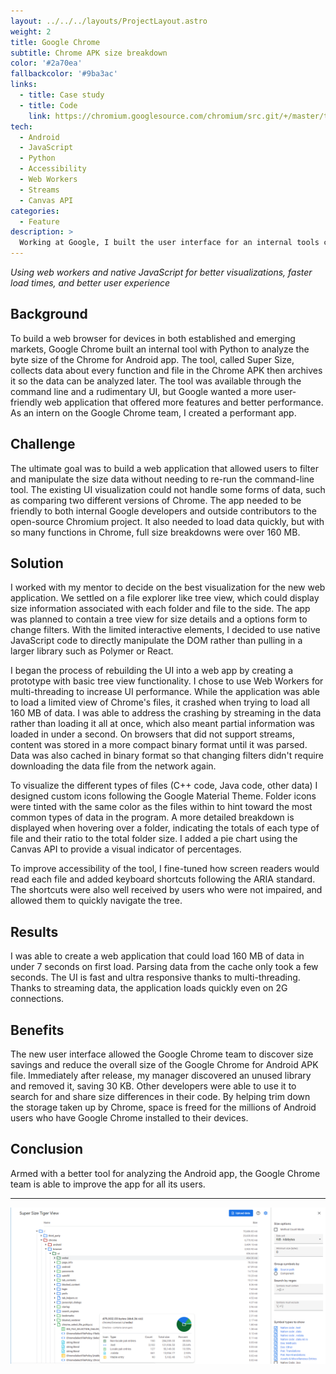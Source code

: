 ```yaml
---
layout: ../../../layouts/ProjectLayout.astro
weight: 2
title: Google Chrome
subtitle: Chrome APK size breakdown
color: '#2a70ea'
fallbackcolor: '#9ba3ac'
links:
  - title: Case study
  - title: Code
    link: https://chromium.googlesource.com/chromium/src.git/+/master/tools/binary_size/
tech:
  - Android
  - JavaScript
  - Python
  - Accessibility
  - Web Workers
  - Streams
  - Canvas API
categories:
  - Feature
description: >
  Working at Google, I built the user interface for an internal tools created by the Chrome for Android team. "Super Size" tracks details for every file and method in Chrome's APK executable, so I wrote the interface to display thousands of data entries quickly.
---
```


_Using web workers and native JavaScript for better visualizations, faster load times, and better user experience_

## Background

To build a web browser for devices in both established and emerging markets, Google Chrome built an internal tool with Python to analyze the byte size of the Chrome for Android app. The tool, called Super Size, collects data about every function and file in the Chrome APK then archives it so the data can be analyzed later. The tool was available through the command line and a rudimentary UI, but Google wanted a more user-friendly web application that offered more features and better performance. As an intern on the Google Chrome team, I created a performant app.

## Challenge

The ultimate goal was to build a web application that allowed users to filter and manipulate the size data without needing to re-run the command-line tool. The existing UI visualization could not handle some forms of data, such as comparing two different versions of Chrome. The app needed to be friendly to both internal Google developers and outside contributors to the open-source Chromium project. It also needed to load data quickly, but with so many functions in Chrome, full size breakdowns were over 160 MB.

## Solution

I worked with my mentor to decide on the best visualization for the new web application. We settled on a file explorer like tree view, which could display size information associated with each folder and file to the side. The app was planned to contain a tree view for size details and a options form to change filters. With the limited interactive elements, I decided to use native JavaScript code to directly manipulate the DOM rather than pulling in a larger library such as Polymer or React.

I began the process of rebuilding the UI into a web app by creating a prototype with basic tree view functionality. I chose to use Web Workers for multi-threading to increase UI performance. While the application was able to load a limited view of Chrome's files, it crashed when trying to load all 160 MB of data. I was able to address the crashing by streaming in the data rather than loading it all at once, which also meant partial information was loaded in under a second. On browsers that did not support streams, content was stored in a more compact binary format until it was parsed. Data was also cached in binary format so that changing filters didn't require downloading the data file from the network again.

To visualize the different types of files (C++ code, Java code, other data) I designed custom icons following the Google Material Theme. Folder icons were tinted with the same color as the files within to hint toward the most common types of data in the program. A more detailed breakdown is displayed when hovering over a folder, indicating the totals of each type of file and their ratio to the total folder size. I added a pie chart using the Canvas API to provide a visual indicator of percentages.

To improve accessibility of the tool, I fine-tuned how screen readers would read each file and added keyboard shortcuts following the ARIA standard. The shortcuts were also well received by users who were not impaired, and allowed them to quickly navigate the tree.

## Results

I was able to create a web application that could load 160 MB of data in under 7 seconds on first load. Parsing data from the cache only took a few seconds. The UI is fast and ultra responsive thanks to multi-threading. Thanks to streaming data, the application loads quickly even on 2G connections.

## Benefits

The new user interface allowed the Google Chrome team to discover size savings and reduce the overall size of the Google Chrome for Android APK file. Immediately after release, my manager discovered an unused library and removed it, saving 30 KB. Other developers were able to use it to search for and share size differences in their code. By helping trim down the storage taken up by Chrome, space is freed for the millions of Android users who have Google Chrome installed to their devices.

## Conclusion

Armed with a better tool for analyzing the Android app, the Google Chrome team is able to improve the app for all its users.

---

![Screenshot](screenshot.png)
